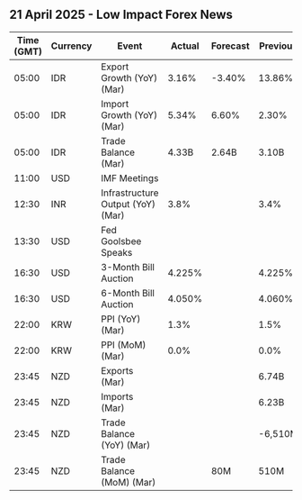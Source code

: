 ## 21 April 2025 - Low Impact Forex News

| Time (GMT) | Currency | Event | Actual | Forecast | Previous |
|------|----------|-------|--------|----------|----------|
| 05:00 | IDR | Export Growth (YoY) (Mar) | 3.16% | -3.40% | 13.86% |
| 05:00 | IDR | Import Growth (YoY) (Mar) | 5.34% | 6.60% | 2.30% |
| 05:00 | IDR | Trade Balance (Mar) | 4.33B | 2.64B | 3.10B |
| 11:00 | USD | IMF Meetings |  |  |  |
| 12:30 | INR | Infrastructure Output (YoY) (Mar) | 3.8% |  | 3.4% |
| 13:30 | USD | Fed Goolsbee Speaks |  |  |  |
| 16:30 | USD | 3-Month Bill Auction | 4.225% |  | 4.225% |
| 16:30 | USD | 6-Month Bill Auction | 4.050% |  | 4.060% |
| 22:00 | KRW | PPI (YoY) (Mar) | 1.3% |  | 1.5% |
| 22:00 | KRW | PPI (MoM) (Mar) | 0.0% |  | 0.0% |
| 23:45 | NZD | Exports (Mar) |  |  | 6.74B |
| 23:45 | NZD | Imports (Mar) |  |  | 6.23B |
| 23:45 | NZD | Trade Balance (YoY) (Mar) |  |  | -6,510M |
| 23:45 | NZD | Trade Balance (MoM) (Mar) |  | 80M | 510M |
